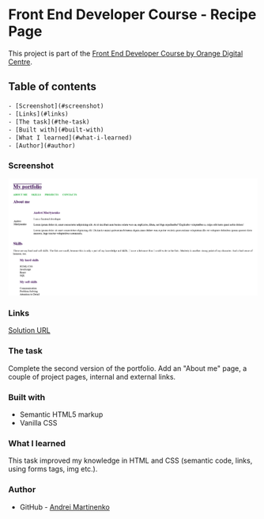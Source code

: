 # Front End Developer Course - Recipe Page

This project is part of the [Front End Developer Course by Orange Digital Centre](https://digitalcenter.orange.md/).

## Table of contents

    - [Screenshot](#screenshot)
    - [Links](#links)
    - [The task](#the-task)
    - [Built with](#built-with)
    - [What I learned](#what-i-learned)
    - [Author](#author)

### Screenshot

![](/images/screenshot.png)

### Links

[Solution URL](https://axinitm.github.io/Orange-DC-Recipe-page/)

### The task

Complete the second version of the portfolio. 
Add an "About me" page, a couple of project pages, internal and external links.

### Built with

- Semantic HTML5 markup
- Vanilla CSS


### What I learned

This task improved my knowledge in HTML and CSS (semantic code, links, using forms tags, img etc.).

### Author

- GitHub - [Andrei Martinenko](https://github.com/AxinitM)
